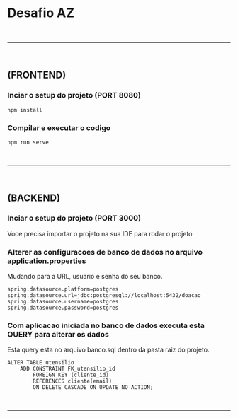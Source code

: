 # Desafio AZ

&nbsp;

---

&nbsp;
## (FRONTEND)

### Inciar o setup do projeto (PORT 8080)

```
npm install
```

### Compilar e executar o codigo

```
npm run serve
```

&nbsp;

---

&nbsp;
## (BACKEND)
### Inciar o setup do projeto (PORT 3000)
Voce precisa importar o projeto na sua IDE para rodar o projeto

### Alterer as configuracoes de banco de dados no arquivo application.properties
Mudando para a URL, usuario e senha do seu banco.
```
spring.datasource.platform=postgres
spring.datasource.url=jdbc:postgresql://localhost:5432/doacao
spring.datasource.username=postgres
spring.datasource.password=postgres
```
### Com aplicacao iniciada no banco de dados executa esta QUERY para alterar os dados
Esta query esta no arquivo banco.sql dentro da pasta raiz do projeto.
```
ALTER TABLE utensilio
	ADD CONSTRAINT FK_utensilio_id
	    FOREIGN KEY (cliente_id)
	    REFERENCES cliente(email)
	    ON DELETE CASCADE ON UPDATE NO ACTION;
```


&nbsp;

---

&nbsp;
